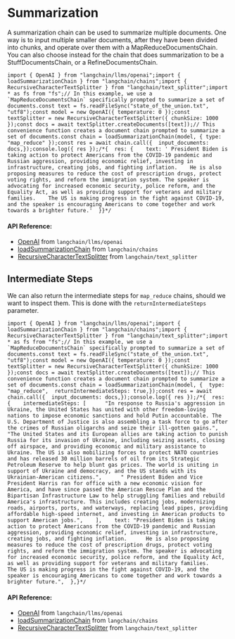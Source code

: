 Summarization
=============

A summarization chain can be used to summarize multiple documents. One way is to input multiple smaller documents, after they have been divided into chunks, and operate over them with a MapReduceDocumentsChain. You can also choose instead for the chain that does summarization to be a StuffDocumentsChain, or a RefineDocumentsChain.

    import { OpenAI } from "langchain/llms/openai";import { loadSummarizationChain } from "langchain/chains";import { RecursiveCharacterTextSplitter } from "langchain/text_splitter";import * as fs from "fs";// In this example, we use a `MapReduceDocumentsChain` specifically prompted to summarize a set of documents.const text = fs.readFileSync("state_of_the_union.txt", "utf8");const model = new OpenAI({ temperature: 0 });const textSplitter = new RecursiveCharacterTextSplitter({ chunkSize: 1000 });const docs = await textSplitter.createDocuments([text]);// This convenience function creates a document chain prompted to summarize a set of documents.const chain = loadSummarizationChain(model, { type: "map_reduce" });const res = await chain.call({  input_documents: docs,});console.log({ res });/*{  res: {    text: ' President Biden is taking action to protect Americans from the COVID-19 pandemic and Russian aggression, providing economic relief, investing in infrastructure, creating jobs, and fighting inflation.    He is also proposing measures to reduce the cost of prescription drugs, protect voting rights, and reform the immigration system. The speaker is advocating for increased economic security, police reform, and the Equality Act, as well as providing support for veterans and military families.    The US is making progress in the fight against COVID-19, and the speaker is encouraging Americans to come together and work towards a brighter future.'  }}*/

#### API Reference:

*   [OpenAI](/docs/api/llms_openai/classes/OpenAI) from `langchain/llms/openai`
*   [loadSummarizationChain](/docs/api/chains/functions/loadSummarizationChain) from `langchain/chains`
*   [RecursiveCharacterTextSplitter](/docs/api/text_splitter/classes/RecursiveCharacterTextSplitter) from `langchain/text_splitter`

Intermediate Steps[](#intermediate-steps "Direct link to Intermediate Steps")
------------------------------------------------------------------------------

We can also return the intermediate steps for `map_reduce` chains, should we want to inspect them. This is done with the `returnIntermediateSteps` parameter.

    import { OpenAI } from "langchain/llms/openai";import { loadSummarizationChain } from "langchain/chains";import { RecursiveCharacterTextSplitter } from "langchain/text_splitter";import * as fs from "fs";// In this example, we use a `MapReduceDocumentsChain` specifically prompted to summarize a set of documents.const text = fs.readFileSync("state_of_the_union.txt", "utf8");const model = new OpenAI({ temperature: 0 });const textSplitter = new RecursiveCharacterTextSplitter({ chunkSize: 1000 });const docs = await textSplitter.createDocuments([text]);// This convenience function creates a document chain prompted to summarize a set of documents.const chain = loadSummarizationChain(model, {  type: "map_reduce",  returnIntermediateSteps: true,});const res = await chain.call({  input_documents: docs,});console.log({ res });/*{  res: {    intermediateSteps: [      "In response to Russia's aggression in Ukraine, the United States has united with other freedom-loving nations to impose economic sanctions and hold Putin accountable. The U.S. Department of Justice is also assembling a task force to go after the crimes of Russian oligarchs and seize their ill-gotten gains.",      "The United States and its European allies are taking action to punish Russia for its invasion of Ukraine, including seizing assets, closing off airspace, and providing economic and military assistance to Ukraine. The US is also mobilizing forces to protect NATO countries and has released 30 million barrels of oil from its Strategic Petroleum Reserve to help blunt gas prices. The world is uniting in support of Ukraine and democracy, and the US stands with its Ukrainian-American citizens.",      " President Biden and Vice President Harris ran for office with a new economic vision for America, and have since passed the American Rescue Plan and the Bipartisan Infrastructure Law to help struggling families and rebuild America's infrastructure. This includes creating jobs, modernizing roads, airports, ports, and waterways, replacing lead pipes, providing affordable high-speed internet, and investing in American products to support American jobs.",    ],    text: "President Biden is taking action to protect Americans from the COVID-19 pandemic and Russian aggression, providing economic relief, investing in infrastructure, creating jobs, and fighting inflation.      He is also proposing measures to reduce the cost of prescription drugs, protect voting rights, and reform the immigration system. The speaker is advocating for increased economic security, police reform, and the Equality Act, as well as providing support for veterans and military families.      The US is making progress in the fight against COVID-19, and the speaker is encouraging Americans to come together and work towards a brighter future.",  },}*/

#### API Reference:

*   [OpenAI](/docs/api/llms_openai/classes/OpenAI) from `langchain/llms/openai`
*   [loadSummarizationChain](/docs/api/chains/functions/loadSummarizationChain) from `langchain/chains`
*   [RecursiveCharacterTextSplitter](/docs/api/text_splitter/classes/RecursiveCharacterTextSplitter) from `langchain/text_splitter`